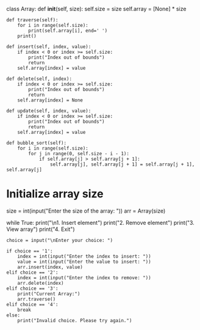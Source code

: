 class Array:
    def __init__(self, size):
        self.size = size
        self.array = [None] * size

    def traverse(self):
        for i in range(self.size):
            print(self.array[i], end=' ')
        print()

    def insert(self, index, value):
        if index < 0 or index >= self.size:
            print("Index out of bounds")
            return
        self.array[index] = value

    def delete(self, index):
        if index < 0 or index >= self.size:
            print("Index out of bounds")
            return
        self.array[index] = None

    def update(self, index, value):
        if index < 0 or index >= self.size:
            print("Index out of bounds")
            return
        self.array[index] = value

    def bubble_sort(self):
        for i in range(self.size):
            for j in range(0, self.size - i - 1):
                if self.array[j] > self.array[j + 1]:
                    self.array[j], self.array[j + 1] = self.array[j + 1], self.array[j]

# Initialize array size
size = int(input("Enter the size of the array: "))
arr = Array(size)

while True:
    print("\n1. Insert element")
    print("2. Remove element")
    print("3. View array")
    print("4. Exit")

    choice = input("\nEnter your choice: ")

    if choice == '1':
        index = int(input("Enter the index to insert: "))
        value = int(input("Enter the value to insert: "))
        arr.insert(index, value)
    elif choice == '2':
        index = int(input("Enter the index to remove: "))
        arr.delete(index)
    elif choice == '3':
        print("Current Array:")
        arr.traverse()
    elif choice == '4':
        break
    else:
        print("Invalid choice. Please try again.")
